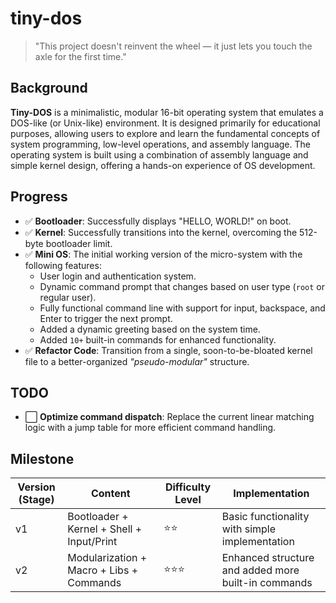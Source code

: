 # tiny-dos

> "This project doesn't reinvent the wheel — it just lets you touch the axle for the first time."

## Background

**Tiny-DOS** is a minimalistic, modular 16-bit operating system that emulates a DOS-like (or Unix-like) environment. 
It is designed primarily for educational purposes, allowing users to explore and learn the fundamental 
concepts of system programming, low-level operations, and assembly language. The operating system is 
built using a combination of assembly language and simple kernel design, offering a hands-on experience 
of OS development.

## Progress

- ✅ **Bootloader**: Successfully displays "HELLO, WORLD!" on boot.
- ✅ **Kernel**: Successfully transitions into the kernel, overcoming the 512-byte bootloader limit.
- ✅ **Mini OS**: The initial working version of the micro-system with the following features:
    - User login and authentication system.
    - Dynamic command prompt that changes based on user type (`root` or regular user).
    - Fully functional command line with support for input, backspace, and Enter to trigger the next prompt.
    - Added a dynamic greeting based on the system time.
    - Added `10+` built-in commands for enhanced functionality.
- ✅ **Refactor Code**: Transition from a single, soon-to-be-bloated kernel file to a better-organized *"pseudo-modular"* structure.

## TODO

- ⬜ **Optimize command dispatch**: Replace the current linear matching logic with a jump table for more efficient command handling.

## Milestone

| Version (Stage) | Content                                   | Difficulty Level | Implementation                                      |
|-----------------|-------------------------------------------|------------------|-----------------------------------------------------|
| v1              | Bootloader + Kernel + Shell + Input/Print | ⭐⭐               | Basic functionality with simple implementation      |
| v2              | Modularization + Macro + Libs + Commands  | ⭐⭐⭐              | Enhanced structure and added more built-in commands |
